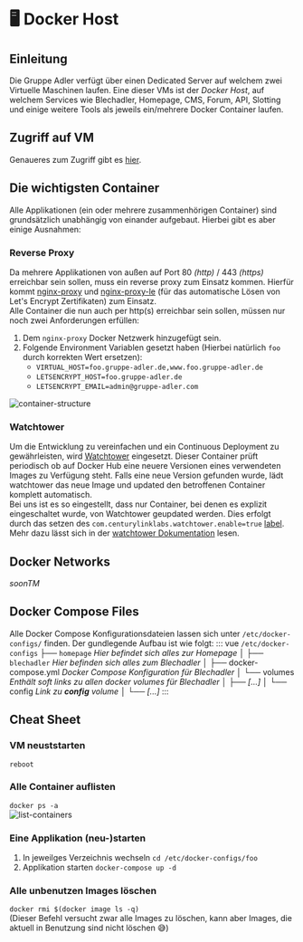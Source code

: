 # :desktop_computer: Docker Host

## Einleitung
Die Gruppe Adler verfügt über einen Dedicated Server auf welchem zwei Virtuelle Maschinen laufen. Eine dieser VMs ist der _Docker Host_, auf welchem Services wie Blechadler, Homepage, CMS, Forum, API, Slotting und einige weitere Tools als jeweils ein/mehrere Docker Container laufen.

## Zugriff auf VM
Genaueres zum Zugriff gibt es [hier](https://github.com/gruppe-adler/ips-n-stuff).

## Die wichtigsten Container
Alle Applikationen (ein oder mehrere zusammenhörigen Container) sind grundsätzlich unabhängig von einander aufgebaut. Hierbei gibt es aber einige Ausnahmen:  

### Reverse Proxy
Da mehrere Applikationen von außen auf Port 80 _(http)_ / 443 _(https)_ erreichbar sein sollen, muss ein reverse proxy zum Einsatz kommen. Hierfür kommt [nginx-proxy](https://github.com/jwilder/nginx-proxy) und [nginx-proxy-le](https://github.com/JrCs/docker-letsencrypt-nginx-proxy-companion) (für das automatische Lösen von Let's Encrypt Zertifikaten) zum Einsatz.  
Alle Container die nun auch per http(s) erreichbar sein sollen, müssen nur noch zwei Anforderungen erfüllen: 
1. Dem `nginx-proxy` Docker Netzwerk hinzugefügt sein.
2. Folgende Environment Variablen gesetzt haben (Hierbei natürlich `foo` durch korrekten Wert ersetzen):
    - `VIRTUAL_HOST=foo.gruppe-adler.de,www.foo.gruppe-adler.de`
    - `LETSENCRYPT_HOST=foo.gruppe-adler.de`
    - `LETSENCRYPT_EMAIL=admin@gruppe-adler.com`

![container-structure](~@assets/docker-host/container-structure.svg)

### Watchtower
Um die Entwicklung zu vereinfachen und ein Continuous Deployment zu gewährleisten, wird [Watchtower](https://github.com/containrrr/watchtower) eingesetzt. Dieser Container prüft periodisch ob auf Docker Hub eine neuere Versionen eines verwendeten Images zu Verfügung steht. Falls eine neue Version gefunden wurde, lädt watchtower das neue Image und  updated den betroffenen Container komplett automatisch.  
Bei uns ist es so eingestellt, dass nur Container, bei denen es explizit eingeschaltet wurde, von Watchtower geupdated werden. Dies erfolgt durch das setzen des `com.centurylinklabs.watchtower.enable=true` [label](https://docs.docker.com/engine/reference/commandline/run/#set-metadata-on-container--l---label---label-file). Mehr dazu lässt sich in der [watchtower Dokumentation](https://containrrr.github.io/watchtower/container-selection/) lesen.

## Docker Networks
_soonTM_


## Docker Compose Files
Alle Docker Compose Konfigurationsdateien lassen sich unter `/etc/docker-configs/` finden. Der gundlegende Aufbau ist wie folgt:
::: vue
`/etc/docker-configs`
├── `homepage` _Hier befindet sich alles zur Homepage_
│
├── `blechadler` _Hier befinden sich alles zum Blechadler_
│     ├── docker-compose.yml _Docker Compose Konfiguration für Blechadler_
│     └── volumes _Enthält soft links zu allen docker volumes für Blechadler_
│           ├── _[...]_
│           └── config _Link zu **config** volume_
│
└── _[...]_
:::


## Cheat Sheet
### VM neuststarten
```reboot```

### Alle Container auflisten
```docker ps -a```  
![list-containers](~@assets/docker-host/list-containers.png)

### Eine Applikation (neu-)starten
1. In jeweilges Verzeichnis wechseln
```cd /etc/docker-configs/foo```
2. Applikation starten
```docker-compose up -d```

### Alle unbenutzen Images löschen
```docker rmi $(docker image ls -q)```  
(Dieser Befehl versucht zwar alle Images zu löschen, kann aber Images, die aktuell in Benutzung sind nicht löschen 😅)
